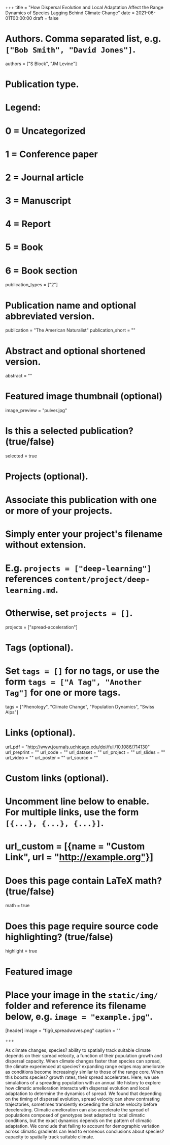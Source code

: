 +++
title = "How Dispersal Evolution and Local Adaptation Affect the Range Dynamics of Species Lagging Behind Climate Change"
date = 2021-06-01T00:00:00
draft = false

# Authors. Comma separated list, e.g. `["Bob Smith", "David Jones"]`.
authors = ["S Block", "JM Levine"]

# Publication type.
# Legend:
# 0 = Uncategorized
# 1 = Conference paper
# 2 = Journal article
# 3 = Manuscript
# 4 = Report
# 5 = Book
# 6 = Book section
publication_types = ["2"]

# Publication name and optional abbreviated version.
publication = "The American Naturalist"
publication_short = ""

# Abstract and optional shortened version.
abstract = ""

# Featured image thumbnail (optional)
image_preview = "pulver.jpg"

# Is this a selected publication? (true/false)
selected = true

# Projects (optional).  
#   Associate this publication with one or more of your projects.
#   Simply enter your project's filename without extension.
#   E.g. `projects = ["deep-learning"]` references `content/project/deep-learning.md`.
#   Otherwise, set `projects = []`.
projects = ["spread-acceleration"]

# Tags (optional).
#   Set `tags = []` for no tags, or use the form `tags = ["A Tag", "Another Tag"]` for one or more tags.
tags = ["Phenology", "Climate Change", "Population Dynamics", "Swiss Alps"]

# Links (optional).
url_pdf = "http://www.journals.uchicago.edu/doi/full/10.1086/714130"
url_preprint = ""
url_code = ""
url_dataset = ""
url_project = ""
url_slides = ""
url_video = ""
url_poster = ""
url_source = ""

# Custom links (optional).
#   Uncomment line below to enable. For multiple links, use the form `[{...}, {...}, {...}]`.
# url_custom = [{name = "Custom Link", url = "http://example.org"}]

# Does this page contain LaTeX math? (true/false)
math = true

# Does this page require source code highlighting? (true/false)
highlight = true

# Featured image
# Place your image in the `static/img/` folder and reference its filename below, e.g. `image = "example.jpg"`.
[header]
image = "fig6_spreadwaves.png"
caption = ""

+++

As climate changes, species? ability to spatially track suitable climate depends on their spread velocity, a function of their population growth and dispersal capacity. When climate changes faster than species can spread, the climate experienced at species? expanding range edges may ameliorate as conditions become increasingly similar to those of the range core. When this boosts species? growth rates, their spread accelerates. Here, we use simulations of a spreading population with an annual life history to explore how climatic amelioration interacts with dispersal evolution and local adaptation to determine the dynamics of spread. We found that depending on the timing of dispersal evolution, spread velocity can show contrasting trajectories, sometimes transiently exceeding the climate velocity before decelerating. Climatic amelioration can also accelerate the spread of populations composed of genotypes best adapted to local climatic conditions, but the exact dynamics depends on the pattern of climatic adaptation. We conclude that failing to account for demographic variation across climatic gradients can lead to erroneous conclusions about species? capacity to spatially track suitable climate.

